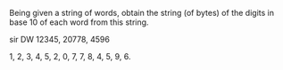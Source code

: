 Being given a string of words, obtain the string (of bytes) of the digits in base 10 of each word from this string.
<p>sir DW 12345, 20778, 4596</p>
<p>1, 2, 3, 4, 5, 2, 0, 7, 7, 8, 4, 5, 9, 6.</p>
